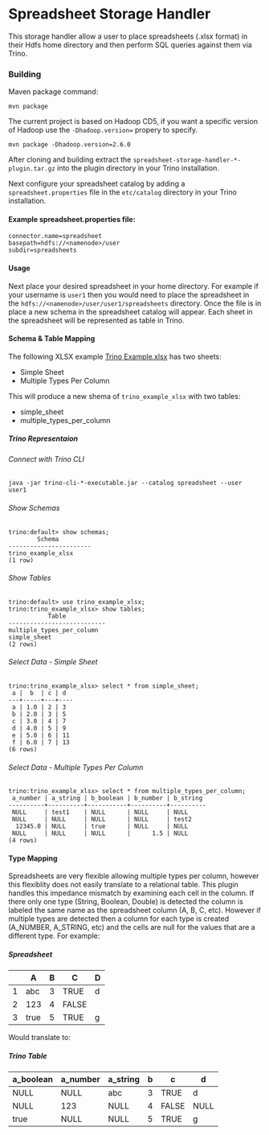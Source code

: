 # Spreadsheet Storage Handler

This storage handler allow a user to place spreadsheets (.xlsx format) in their Hdfs home directory and then perform SQL queries against them via Trino.

### Building

Maven package command:

    mvn package
    
The current project is based on Hadoop CD5, if you want a specific version of Hadoop use the `-Dhadoop.version=` propery to specify.

    mvn package -Dhadoop.version=2.6.0

After cloning and building extract the `spreadsheet-storage-handler-*-plugin.tar.gz` into the plugin directory in your Trino installation.

Next configure your spreadsheet catalog by adding a `spreadsheet.properties` file in the `etc/catalog` directory in your Trino installation.

#### Example spreadsheet.properties file:

    connector.name=spreadsheet
    basepath=hdfs://<namenode>/user
    subdir=spreadsheets

#### Usage

Next place your desired spreadsheet in your home directory.  For example if your username is `user1` then you would need to place the spreadsheet in the `hdfs://<namenode>/user/user1/spreadsheets` directory.  Once the file is in place a new schema in the spreadsheet catalog will appear.  Each sheet in the spreadsheet will be represented as table in Trino.

#### Schema & Table Mapping

The following XLSX example [Trino Example.xlsx](
https://docs.google.com/spreadsheets/d/1I708PZJDYvtTouQWhC4kXjxAAB04nnpkmdwEZ6MMuec/edit#gid=0 "Trino Example.xlsx") has two sheets:

- Simple Sheet
- Multiple Types Per Column

This will produce a new shema of `trino_example_xlsx` with two tables:
- simple_sheet
- multiple_types_per_column

##### Trino Representaion

###### Connect with Trino CLI

    java -jar trino-cli-*-executable.jar --catalog spreadsheet --user user1

###### Show Schemas

    trino:default> show schemas;
            Schema         
    -----------------------
    trino_example_xlsx
    (1 row)

###### Show Tables

    trino:default> use trino_example_xlsx;
    trino:trino_example_xlsx> show tables;
               Table           
    ---------------------------
    multiple_types_per_column 
    simple_sheet              
    (2 rows)

###### Select Data - Simple Sheet

    trino:trino_example_xlsx> select * from simple_sheet;
     a |  b  | c | d  
    ---+-----+---+----
     a | 1.0 | 2 | 3  
     b | 2.0 | 3 | 5  
     c | 3.0 | 4 | 7  
     d | 4.0 | 5 | 9  
     e | 5.0 | 6 | 11 
     f | 6.0 | 7 | 13 
    (6 rows)

###### Select Data - Multiple Types Per Column
    trino:trino_example_xlsx> select * from multiple_types_per_column;
     a_number | a_string | b_boolean | b_number | b_string 
    ----------+----------+-----------+----------+----------
     NULL     | test1    | NULL      | NULL     | NULL     
     NULL     | NULL     | NULL      | NULL     | test2    
      12345.0 | NULL     | true      | NULL     | NULL     
     NULL     | NULL     | NULL      |      1.5 | NULL     
    (4 rows)

#### Type Mapping

Spreadsheets are very flexible allowing multiple types per column, however this flexiblity does not easily translate to a relational table.  This plugin handles this impedance mismatch by examining each cell in the column.  If there only one type (String, Boolean, Double) is detected the column is labeled the same name as the spreadsheet column (A, B, C, etc).  However if multiple types are detected then a column for each type is created (A_NUMBER, A_STRING, etc) and the cells are null for the values that are a different type.  For example:

##### Spreadsheet
| |A|B|C|D|
|---|---|:---:|---|---|
|1|abc|3|TRUE|d|
|2|123|4|FALSE|   |
|3|true|5|TRUE|g|

Would translate to:

##### Trino Table
|a_boolean|a_number|a_string|b|c|d|
|---|---|---|:---:|---|---|
|NULL|NULL|abc|3|TRUE|d|
|NULL|123|NULL|4|FALSE|NULL|
|true|NULL|NULL|5|TRUE|g|

